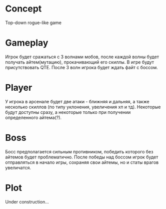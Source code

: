 # Concept
Top-down rogue-like game

# Gameplay
Игрок будет сражаться с 3 волнами мобов, после каждой волны будет получать айтем(мутацию), прокачивающий его скиллы. В игре будут присутствовать QTE. После 3 волн игрока будет ждать файт с боссом.

# Player
У игрока в арсенале будет две атаки - ближняя и дальняя, а также несколько скиллов (по типу уклонения, увеличения хп и тд). Некоторые будут доступны сразу, а некоторые только при получении определенного айтема(?).

# Boss
Босс предполагается сильным противником, победить которого без айтемов будет проблематично. После победы над боссом игрок будет отправляться в начало игры, сохраняя свои айтемы, но и статы врагов увеличатся.

# Plot
Under construction...
